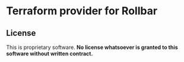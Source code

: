 # Terraform provider for Rollbar

## License

This is proprietary software.  **No license whatsoever is granted to this
software without written contract.**
